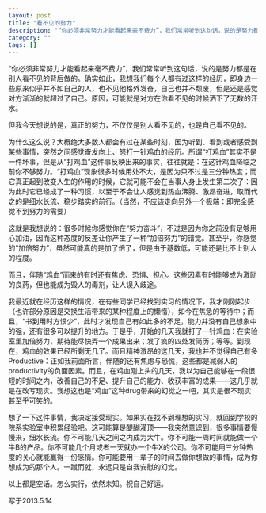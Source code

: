 ```yaml
---
layout: post
title: "看不见的努力"
description: "“你必须非常努力才能看起来毫不费力”，我们常常听到这句话，说的是努力都是在别人看不见的背后做的。确实如此，我想我们每个人都有过这样的经历，即身边一些原来似乎并不如自己的人，也不见他格外发奋，自己也并不颓废，但是还是感觉对方渐渐的就超过了自己。原因，可能就是对方在你看不见的时候洒下了无数的汗水。s"
category: ""
tags: []
---
```


“你必须非常努力才能看起来毫不费力”，我们常常听到这句话，说的是努力都是在别人看不见的背后做的。确实如此，我想我们每个人都有过这样的经历，即身边一些原来似乎并不如自己的人，也不见他格外发奋，自己也并不颓废，但是还是感觉对方渐渐的就超过了自己。原因，可能就是对方在你看不见的时候洒下了无数的汗水。  

但我今天想说的是，真正的努力，不仅仅是别人看不见的，也是自己看不见的。  

为什么这么说？大概绝大多数人都会有过在某些时刻，因为听到、看到或者感受到某些事情，突然之间感觉奋发向上、怒打一针鸡血的经历。所谓“打鸡血”其实不是一件坏事，但是从“打鸡血”这件事反映出来的事实，往往就是：在这针鸡血降临之前你不够努力。“打鸡血”现象很多时候用处不大，是因为只不过是三分钟热度；而它真正起到改变人生的作用的时候，它就可能不会在当事人身上发生第二次了：因为此时它已经成了一种习惯，以至于不会让人感觉到热血沸腾、激昂奋进，取而代之的是细水长流、稳步踏实的前行。（当然，不应该走向另外一个极端：即完全感觉不到努力的需要）  

这就是我想说的：很多时候你感觉你在“努力奋斗”，不过是因为你之前没有足够用心加油，因而这种态度的反差让你产生了一种“加倍努力”的错觉。甚至乎，你感觉的“加倍努力”，虽然可能真的是加了倍了，但是由于基数低，可能还是比不上别人的程度。  

而且，伴随“鸡血”而来的有时还有焦虑、恐惧、担心。这些因素有时能够成为激励的良药，但也能成为毁人的毒剂，让人误入歧途。  

我最近就在经历这样的情况，在有些同学已经找到实习的情况下，我才刚刚起步（也许部分原因是交换生活带来的某种程度上的懒惰），如今在焦急的等待中；而且，“书到用时方恨少”，此时才发现自己有如此多的不足，能力并没有自己想象中的强，还有很多可以提升的地方。于是乎，开始的几天我就打了一针鸡血：在实验室里加倍努力，期待能尽快弄一个成果出来；发了疯的四处发简历；等等。到现在，鸡血的效果已经所剩无几了。而且精神激昂的这几天，我也并不觉得自己有多Productive：正如我前面所言，伴随的还有焦虑与恐慌，这些都是减弱人的productivity的负面因素。而且，在鸡血刚上头的几天，我以为自己能够在一段很短的时间之内，改善自己的不足、提升自己的能力、收获丰富的成果——这几乎就是在改写现实。我想这也是“鸡血”这种drug带来的幻觉之一吧，其实是很不现实甚至乎可笑的。  

想了一下这件事情，我决定接受现实。如果实在找不到理想的实习，就回到学校的院系实验室中积累经验吧。这可能算是醍醐灌顶——我突然意识到，很多事情要慢慢来，细水长流。你不可能几天之间之内成为大牛。你不可能一周时间就能做一个牛B的产品。你不可能几个月或者一天就办一个牛X的公司。你不可能用三分钟热度的关心就能赢得一份感情。你可能要用一辈子的时间去做你想做的事情，成为你想成为的那个人。一蹴而就，永远只是自我安慰的幻觉。  

以上都是空话。怎么实行，依然未知。祝自己好运。  

写于2013.5.14  
